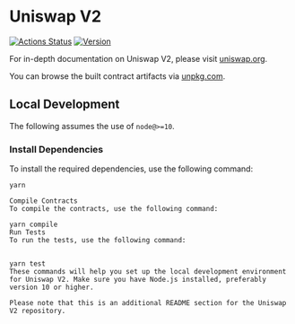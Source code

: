 # Uniswap V2

[![Actions Status](https://github.com/Uniswap/uniswap-v2-core/workflows/CI/badge.svg)](https://github.com/Uniswap/uniswap-v2-core/actions)
[![Version](https://img.shields.io/npm/v/@uniswap/v2-core)](https://www.npmjs.com/package/@uniswap/v2-core)

For in-depth documentation on Uniswap V2, please visit [uniswap.org](https://uniswap.org/docs).

You can browse the built contract artifacts via [unpkg.com](https://unpkg.com/browse/@uniswap/v2-core@latest/).

## Local Development

The following assumes the use of `node@>=10`.

### Install Dependencies

To install the required dependencies, use the following command:

```shell
yarn

Compile Contracts
To compile the contracts, use the following command:

yarn compile
Run Tests
To run the tests, use the following command:


yarn test
These commands will help you set up the local development environment for Uniswap V2. Make sure you have Node.js installed, preferably version 10 or higher.

Please note that this is an additional README section for the Uniswap V2 repository.

